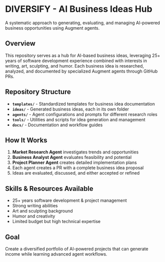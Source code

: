 # DIVERSIFY - AI Business Ideas Hub

A systematic approach to generating, evaluating, and managing AI-powered business opportunities using Augment agents.

## Overview

This repository serves as a hub for AI-based business ideas, leveraging 25+ years of software development experience combined with interests in writing, art, sculpting, and humor. Each business idea is researched, analyzed, and documented by specialized Augment agents through GitHub PRs.

## Repository Structure

- **`templates/`** - Standardized templates for business idea documentation
- **`ideas/`** - Generated business ideas, each in its own folder
- **`agents/`** - Agent configurations and prompts for different research roles
- **`tools/`** - Utilities and scripts for idea generation and management
- **`docs/`** - Documentation and workflow guides

## How It Works

1. **Market Research Agent** investigates trends and opportunities
2. **Business Analyst Agent** evaluates feasibility and potential
3. **Project Planner Agent** creates detailed implementation plans
4. Each agent creates a PR with a complete business idea proposal
5. Ideas are evaluated, discussed, and either accepted or refined

## Skills & Resources Available

- 25+ years software development & project management
- Strong writing abilities
- Art and sculpting background
- Humor and creativity
- Limited budget but high technical expertise

## Goal

Create a diversified portfolio of AI-powered projects that can generate income while learning advanced agent workflows.

